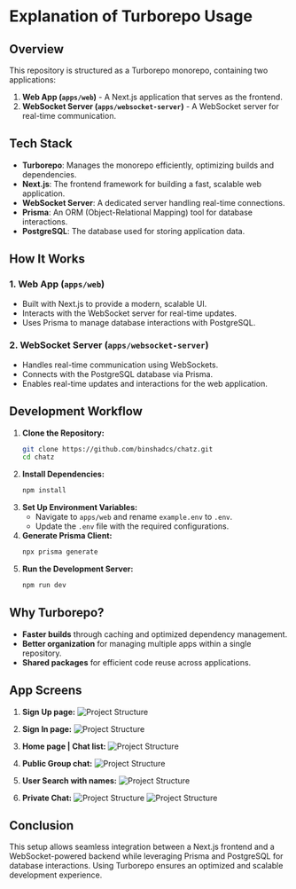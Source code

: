 # Explanation of Turborepo Usage

## Overview

This repository is structured as a Turborepo monorepo, containing two applications:

1. **Web App (`apps/web`)** - A Next.js application that serves as the frontend.
2. **WebSocket Server (`apps/websocket-server`)** - A WebSocket server for real-time communication.

## Tech Stack

- **Turborepo**: Manages the monorepo efficiently, optimizing builds and dependencies.
- **Next.js**: The frontend framework for building a fast, scalable web application.
- **WebSocket Server**: A dedicated server handling real-time connections.
- **Prisma**: An ORM (Object-Relational Mapping) tool for database interactions.
- **PostgreSQL**: The database used for storing application data.

## How It Works

### 1. **Web App (`apps/web`)**
- Built with Next.js to provide a modern, scalable UI.
- Interacts with the WebSocket server for real-time updates.
- Uses Prisma to manage database interactions with PostgreSQL.

### 2. **WebSocket Server (`apps/websocket-server`)**
- Handles real-time communication using WebSockets.
- Connects with the PostgreSQL database via Prisma.
- Enables real-time updates and interactions for the web application.

## Development Workflow

1. **Clone the Repository:**
   ```sh
   git clone https://github.com/binshadcs/chatz.git
   cd chatz
   ```
2. **Install Dependencies:**
   ```sh
   npm install
   ```
3. **Set Up Environment Variables:**
   - Navigate to `apps/web` and rename `example.env` to `.env`.
   - Update the `.env` file with the required configurations.
4. **Generate Prisma Client:**
   ```sh
   npx prisma generate
   ```
5. **Run the Development Server:**
   ```sh
   npm run dev
   ```

## Why Turborepo?
- **Faster builds** through caching and optimized dependency management.
- **Better organization** for managing multiple apps within a single repository.
- **Shared packages** for efficient code reuse across applications.

## App Screens
1. **Sign Up page:**
![Project Structure](https://ik.imagekit.io/binshadcs/alps/wep/Screenshot%202025-02-13%20at%202.05.50%E2%80%AFPM.png?updatedAt=1739436355433)

2. **Sign In page:**
![Project Structure](https://ik.imagekit.io/binshadcs/alps/wep/Screenshot%202025-02-13%20at%202.05.41%E2%80%AFPM.png?updatedAt=1739436275957)

3. **Home page | Chat list:**
![Project Structure](https://ik.imagekit.io/binshadcs/alps/wep/Screenshot%202025-02-13%20at%202.03.22%E2%80%AFPM.png?updatedAt=1739436354961)

4. **Public Group chat:**
![Project Structure](https://ik.imagekit.io/binshadcs/alps/wep/Screenshot%202025-02-13%20at%202.04.27%E2%80%AFPM.png?updatedAt=1739436275341)

5. **User Search with names:**
![Project Structure](https://ik.imagekit.io/binshadcs/alps/wep/Screenshot%202025-02-13%20at%202.03.58%E2%80%AFPM.png?updatedAt=1739436275552)

6. **Private Chat:**
![Project Structure](https://ik.imagekit.io/binshadcs/alps/wep/Screenshot%202025-02-13%20at%202.05.27%E2%80%AFPM.png?updatedAt=1739436355245)
![Project Structure](https://ik.imagekit.io/binshadcs/alps/wep/Screenshot%202025-02-13%20at%202.05.08%E2%80%AFPM.png?updatedAt=1739436275299)


## Conclusion
This setup allows seamless integration between a Next.js frontend and a WebSocket-powered backend while leveraging Prisma and PostgreSQL for database interactions. Using Turborepo ensures an optimized and scalable development experience.

